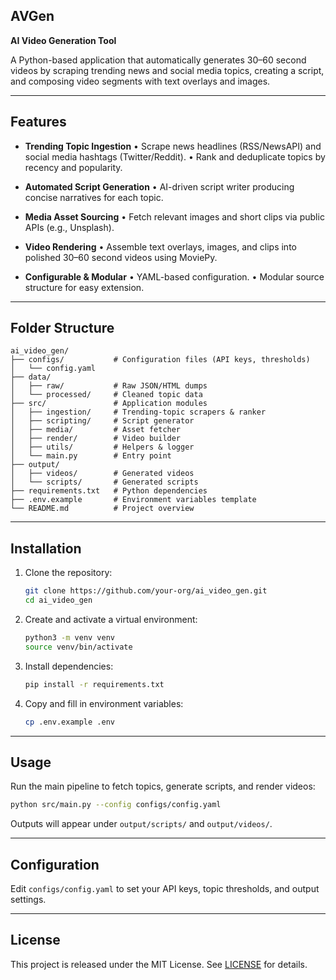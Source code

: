 ## AVGen
**AI Video Generation Tool**

A Python-based application that automatically generates 30–60 second videos by scraping trending news and social media topics, creating a script, and composing video segments with text overlays and images.

---

## Features

* **Trending Topic Ingestion**
  • Scrape news headlines (RSS/NewsAPI) and social media hashtags (Twitter/Reddit).
  • Rank and deduplicate topics by recency and popularity.

* **Automated Script Generation**
  • AI-driven script writer producing concise narratives for each topic.

* **Media Asset Sourcing**
  • Fetch relevant images and short clips via public APIs (e.g., Unsplash).

* **Video Rendering**
  • Assemble text overlays, images, and clips into polished 30–60 second videos using MoviePy.

* **Configurable & Modular**
  • YAML-based configuration.
  • Modular source structure for easy extension.

---

## Folder Structure

```plaintext
ai_video_gen/
├── configs/           # Configuration files (API keys, thresholds)
│   └── config.yaml
├── data/
│   ├── raw/           # Raw JSON/HTML dumps
│   └── processed/     # Cleaned topic data
├── src/               # Application modules
│   ├── ingestion/     # Trending-topic scrapers & ranker
│   ├── scripting/     # Script generator
│   ├── media/         # Asset fetcher
│   ├── render/        # Video builder
│   ├── utils/         # Helpers & logger
│   └── main.py        # Entry point
├── output/
│   ├── videos/        # Generated videos
│   └── scripts/       # Generated scripts
├── requirements.txt   # Python dependencies
├── .env.example       # Environment variables template
└── README.md          # Project overview
```

---

## Installation

1. Clone the repository:

   ```bash
   git clone https://github.com/your-org/ai_video_gen.git
   cd ai_video_gen
   ```
2. Create and activate a virtual environment:

   ```bash
   python3 -m venv venv
   source venv/bin/activate
   ```
3. Install dependencies:

   ```bash
   pip install -r requirements.txt
   ```
4. Copy and fill in environment variables:

   ```bash
   cp .env.example .env
   ```

---

## Usage

Run the main pipeline to fetch topics, generate scripts, and render videos:

```bash
python src/main.py --config configs/config.yaml
```

Outputs will appear under `output/scripts/` and `output/videos/`.

---

## Configuration

Edit `configs/config.yaml` to set your API keys, topic thresholds, and output settings.

---

## License

This project is released under the MIT License. See [LICENSE](LICENSE) for details.


